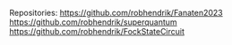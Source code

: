Repositories:
https://github.com/robhendrik/Fanaten2023
https://github.com/robhendrik/superquantum
https://github.com/robhendrik/FockStateCircuit

